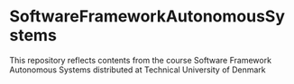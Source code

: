 # SoftwareFrameworkAutonomousSystems
This repository reflects contents from the course Software Framework Autonomous Systems distributed at Technical University of Denmark 
